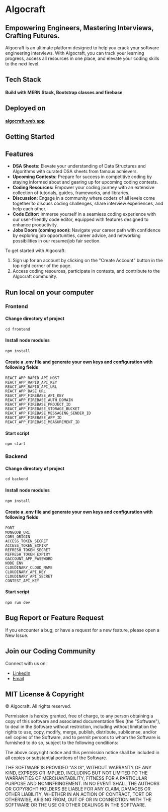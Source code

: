 # Algocraft

## Empowering Engineers, Mastering Interviews, Crafting Futures.

Algocraft is an ultimate platform designed to help you crack your software engineering interviews. With Algocraft, you can track your learning progress, access all resources in one place, and elevate your coding skills to the next level.

## Tech Stack
 #### Build with MERN Stack, Bootstrap classes and firebase 
## Deployed on
#### [algocraft.web.app](https://algocraft.web.app/)
## Getting Started
## Features

- **DSA Sheets:** Elevate your understanding of Data Structures and Algorithms with curated DSA sheets from famous achievers.
- **Upcoming Contests:** Prepare for success in competitive coding by staying informed about and gearing up for upcoming coding contests.
- **Coding Resources:** Empower your coding journey with an extensive collection of tutorials, guides, frameworks, and libraries.
- **Discussion:** Engage in a community where coders of all levels come together to discuss coding challenges, share interview experiences, and help each other.
- **Code Editor:** Immerse yourself in a seamless coding experience with our user-friendly code editor, equipped with features designed to enhance productivity.
- **Jobs Doors (coming soon):** Navigate your career path with confidence by exploring job opportunities, career advice, and networking possibilities in our resume/job fair section.



To get started with Algocraft:
1. Sign up for an account by clicking on the "Create Account" button in the top right corner of the page.
2. Access coding resources, participate in contests, and contribute to the Algocraft community.

## Run local on your computer
### Frontend
#### Change directory of project
```
cd frontend
```
#### Install node modules
```
npm install
```
#### Create a .env file and generate your own keys and configuration with following fields
```
REACT_APP_RAPID_API_HOST
REACT_APP_RAPID_API_KEY
REACT_APP_RAPID_API_URL
REACT_APP_BASE_URL
REACT_APP_FIREBASE_API_KEY
REACT_APP_FIREBASE_AUTH_DOMAIN
REACT_APP_FIREBASE_PROJECT_ID
REACT_APP_FIREBASE_STORAGE_BUCKET
REACT_APP_FIREBASE_MESSAGING_SENDER_ID
REACT_APP_FIREBASE_APP_ID
REACT_APP_FIREBASE_MEASUREMENT_ID
```
#### Start script
```
npm start
```
### Backend
#### Change directory of project
```
cd backend
```
#### Install node modules
```
npm install
```
#### Create a .env file and generate your own keys and configuration with following fields
```
PORT
MONGODB_URI 
CORS_ORIGIN
ACCESS_TOKEN_SECRET
ACCESS_TOKEN_EXPIRY
REFRESH_TOKEN_SECRET
REFRESH_TOKEN_EXPIRY
GACCOUNT_APP_PASSWORD
NODE_ENV
CLOUDINARY_CLOUD_NAME
CLOUDINARY_API_KEY
CLOUDINARY_API_SECRET
CONTEST_API_KEY
```
#### Start script
```
npm run dev
```


## Bug Report or Feature Request
If you encounter a bug, or have a request for a new feature, please open a New Issue.


## Join our Coding Community

Connect with us on:
- [LinkedIn](https://www.linkedin.com/in/dhruvil-prajapati-187759221/)
- [Email](mailto:dhruvilprajapati2003@gmail.com)

## MIT License & Copyright

© Algocraft. All rights reserved.

Permission is hereby granted, free of charge, to any person obtaining a copy
of this software and associated documentation files (the "Software"), to deal
in the Software without restriction, including without limitation the rights
to use, copy, modify, merge, publish, distribute, sublicense, and/or sell
copies of the Software, and to permit persons to whom the Software is
furnished to do so, subject to the following conditions:

The above copyright notice and this permission notice shall be included in all
copies or substantial portions of the Software.

THE SOFTWARE IS PROVIDED "AS IS", WITHOUT WARRANTY OF ANY KIND, EXPRESS OR
IMPLIED, INCLUDING BUT NOT LIMITED TO THE WARRANTIES OF MERCHANTABILITY,
FITNESS FOR A PARTICULAR PURPOSE AND NONINFRINGEMENT. IN NO EVENT SHALL THE
AUTHORS OR COPYRIGHT HOLDERS BE LIABLE FOR ANY CLAIM, DAMAGES OR OTHER
LIABILITY, WHETHER IN AN ACTION OF CONTRACT, TORT OR OTHERWISE, ARISING FROM,
OUT OF OR IN CONNECTION WITH THE SOFTWARE OR THE USE OR OTHER DEALINGS IN THE
SOFTWARE.
